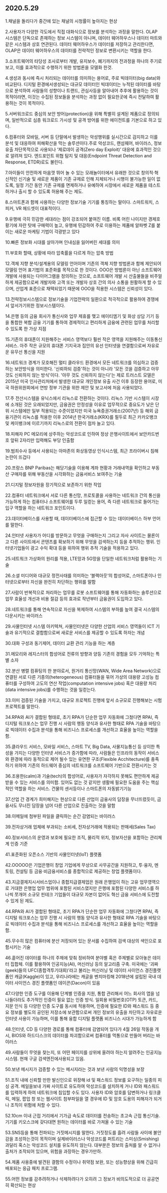 ## 2020.5.29

1.채널을 돌리다가 중간에 있는 채널의 시청률이 높아지는 현상

2.사용자가 다양한 각도에서 직접 대화식으로 정보를 분석하는 과정을 말한다. OLAP 시스템은 단독으로 존재하는 정보 시스템이 아니며, 데이터 웨어하우스나 데이터 마트와 같은 시스템과 상호 연관된다. 데이터 웨어하우스가 데이터를 저장하고 관리한다면, OLAP은 데이터 웨어하우스의 데이터를 전략적인 정보로 변환시키는 역할을 한다.

3.소프트웨어의 타당성 조사로부터 개발, 유지보수, 폐기까지의 전과정을 하나의 주기로 보고, 이를 효과적으로 수행하기 위한 방법론을 모델화 한것.

4.생성과 동시에 즉시 처리되는 데이터를 의미하는 용어로, 주로 빅데이터(big data)와 비교된다. 디지털 환경에서생성되는 대규모 데이터인 빅데이터는 누적된 데이터를 바탕으로 분석하여 사람들의 성향이나 트랜드, 관심사등을 알아내어 추후에 활용하는 것이 목적이라면, 이것는 수집된 정보들을 분석하는 과정 없이 필요한곳에 즉시 전달하여 활용하는 것이 목적이다.

5.서버워크로드 중심의 보안 방어(protection)을 위해 특별히 설계된 제품으로 정의되며, 일반적으로 심층 워크로드 가시성 및 공격 방어를 위한 에이전트를 기본으로 하고 있다.

6.컴퓨터와 모바일, 서버 등 단말에서 발생하는 악성행위를 실시간으로 감지하고 이를 분석 및 대응하여 피해확산을 막는 솔루션이다.주로 악성코드, 랜섬웨어, 바이러스, 정보유출 차단목적으로 사용되나 ‘제로데이 공격(Zero day Exploit)’ 대응에 효과적인 것으로 알려져 있다. 엔드포인트 위협 탐지 및 대응(Endpoint Threat Detection and Response, ETDR)로도 불린다.

7.아이들이 안전하게 마음껏 뛰어 놀 수 있는 모래놀이터에서 유래한 것으로 창의적·혁신적인 신기술 및 새로운 제품이 기존 규제로 인해 지체되거나 시행이 불가능한 일이 없도록, 일정 기간 동안 기존 규제를 면제하거나 유예하여 시장에서 새로운 제품을 테스트하거나 출시 할 수 있도록 허용해 주는 제도.

8.스마트폰과 함께 사용하는 다양한 정보기술 기기를 통칭하는 말이다. 스마트워치, 스피커, VR 헤드셋이 대표적이다.

9.유행에 극히 민감한 세대라는 점이 강조되어 붙여진 이름. 비록 어린 나이지만 경제호황기에 자란 탓에 구매력이 높고, 유행에 민감하여 주로 이용하는 제품에 알파벳 Z를 붙이는 새로운 마케팅 기법이 각광받고 있다

10.빠른 정보화 시대를 살아가며 인내심을 잃어버린 세대를 의미

11.부호화 할때, 상황에 따라 압축률을 다르게 하는 압축 방법

12.객체 지향 분석/설계용의 모델링 언어이며 기존의 객체 지향 방법론과 함께 제안되어 모델링 언어 표기법의 표준화를 목적으로 한 것이다. OOO은 방법론이 아닌 소프트웨어 개발에 사용되는 다이어그램을 정의하는 것으로, 소프트웨어 개발 시 산출물들을 비주얼하게 제공함으로써 개발자와 고객 또는 개발자 상호 간의 의사 소통을 원활하게 할 수 있으며, 산업계 표준으로 채택되었기 때문에 OOO을 적용한 시스템은 신뢰성이 있다.

13.전략정보시스템으로 정보기술을 기업전략의 일환으로 적극적으로 활용하여 경쟁에서 앞서가기위한 정보시스템이다.

14.은행 등의 금융 회사가 통신사와 업무 제휴를 맺고 에이티엠기 및 화상 상담 기기 등을 통합한 복합 금융 기기를 통하여 경제적이고 편리하게 금융에 관련된 업무를 처리할 수 있도록 한 가상 지점

15.기존의 휴대폰이 지원해주는 서비스 영역보다 훨씬 작은 영역을 지원해주는 이동통신 서비스. 아주 작은 규모의 휴대폰 기지국과 집안의 유선 인터넷을 연결함으로써 자유로운 유무선 통신을 지원

16.네트워크 경계가 모호해진 멀티 클라우드 환경에서 모든 네트워크를 의심하고 검증하는 보안방식을 의미한다. '신뢰하되 검증'하는 것이 아니라 '모든 것을 검증하고 아무것도 신뢰하지 않는 방식'이다. '아무 것도 신뢰하지 않는다'는 제로 트러스트 모델은 2015년 미국 인사관리처에서 발생한 대규모 개인정보 유출 사건 이후 등장한 용어로, 미국 하원위원회에서 연방 정부 기관을 위한 제안 및 보고서에 처음 사용되었다.

17.주 전산시스템을 유닉스에서 리눅스로 전환하는 것이다. 리눅스 기반 시스템이 시장에 소개된 것은 오래되었지만, 금융권은 안정성을 이유로 업무적으로 중요도가 낮은 단위 시스템에만 일부 적용되는 수준이었지만 미국 뉴욕증권거래소(2007년) 등 해외 금융기관이 리눅스를 적용한 이후 2014년 한국거래소(KRX)를 필두로 최근 카카오뱅크 및 케이뱅크에 이르기까지 리눅스로의 전환이 점차 늘고 있다.

18.피해자 PC 메모리에 상주하는 악성코드로 인하여 정상 은행사이트에서 보안카드번호 앞뒤 2자리만 입력해도 부당 인출함

19.범죄수사 등에서 사용되는 아마존의 화상동영상 인식시스템, 최근 프라이버시 침해 논란이 뜨겁다

20.프랑스 BNP Paribas는 해당기술을 이용해 계좌 현황과 거래내역을 확인하고 부동산 구매자를 위해 부동산을 시각화하는 금융서비스 보여주는 기술

21.디지털 정보자원을 장기적으로 보존하기 위한 작업

22.컴퓨터 네트워크에서 서로 다른 통신망, 프로토콜을 사용하는 네트워크 간의 통신을 가능하게 하는 컴퓨터나 소프트웨어를 두루 일컫는 용어, 즉 다른 네트워크로 들어가는 입구 역할을 하는 네트워크 포인트이다.

23.데이터베이스를 사용할 때, 데이터베이스에 접근할 수 있는 데이터베이스 하부 언어를 말한다.

24.인터넷 사용자가 어디를 방문하고 무엇을 구매하는지 그리고 자사 사이트는 물론이고 다른 사이트에서 콘텐츠를 확보하기 위해 무엇을 검색하는지 등을 추적하는 행위. 인터넷기업들이 광고 수익 확대 등을 위하여 행위 추적 기술을 적용하고 있다.

25.네트워크 가상화의 원리를 적용, LTE망과 5G망을 단일한 네트워크처럼 활용하는 기술

26.소셜 미디어와 대규모 정전사태를 의미하는 ‘블랙아웃’의 합성어로, 스마트폰이나 인터넷으로부터 자신을 완전히 차단하는 행위를 말함

27.사람이 반복적으로 처리하는 업무를 로봇 소프트웨어를 통해 자동화하는 솔루션으로  업무 효율성 개선과 비용 절감 등의 효과로 작년부터 금융권이 도입하고 있다.

28.네트워크를 통해 연속적으로 자신을 복제하여 시스템의 부하를 높여 결국 시스템의 다운시키는 바이러스

29.사물인터넷 시스템 아키텍쳐, 사물인터넷은 다양한 산업의 서비스 영역들이 ICT 기술과 유기적으로 결합함으로써 새로운 서비스를 제공할 수 있도록 하자는 개념

30.대화 구성과 동기제어, 데이터 교환 관리 기능을 하는 계층

31.메모리와 레지스터의 합성어로 전류의 방향과 양등 기존의 경험을 모두 기억하는 특별 소자

32.분산 병렬 컴퓨팅의 한 분야로서, 원거리 통신망(WAN, Wide Area Network)으로 연결된 서로 다른 기종의(heterogeneous) 컴퓨터들을 묶어 가상의 대용량 고성능 컴퓨터를 구성하여 고도의 연산 작업(computation intensive jobs) 혹은 대용량 처리(data intensive jobs)를 수행하는 것을 일컫는다.

33.이미 검증된 기술을 가지고, 대규모 프로젝트 진행에 앞서 소규모로 진행해보는 시험프로젝트를 말한다.

34.RPA와 AI가 결합된 형태로, 초기 RPA가 단순한 업무 자동화에 그쳤다면 RPAI, 즉 디지털 워크포스는 업무 진행 시 사람의 행동 양식과 유사한 형태로 RPA 기술을 바탕으로 빅데이터 수집과 분석을 통해 비즈니스 프로세스를 개선하고 효율을 높이는 역할을 함.

35.클라우드 서비스, 모바일 서비스, 스마트 TV, Big Data, 사물지능통신 등 상이한 특성을 가지는 다양한 인터넷 서비스가 증가함에 따라, 사람들은 인프라의 동작이 서비스와 환경에 따라 동적으로 제어 될수 있는 유연한 구조(Flexible Acchitecture)를 충족하기 위하여 기존의 하드웨어 중심의 네트워크를 소프트웨어 기반으로 전환시키는 것

36.조용한(calm)과 기술(tech)의 합성어로, 사용자가 자각하지 못해도 편안하게 제공받을 수 있는 서비스를 의미함. 있어도 없는 것 같지만 생활에 필요한 도움을 주는 핵심적인 역할을 하는 서비스. 건물의 센서등이나 스마트폰의 자동밝기기능

37.산업 간 경계가 희미해지는 현상으로 다른 산업이 금융사의 담장을 무너뜨렸듯이, 금융사도 무너진 담장을 넘어 다른 산업으로 진출하는 것을 말함

38.이메일에 첨부된 파일을 클릭하는 순간 감염되는 바이러스

39.전자상거래 업체에 부과되는 소비세, 전자상거래에 적용되는 판매세(Sales Tax)

40.정보서비스의 운영과 보호에 필요한 조직, 물리적 위치, 정보자산을 포함하는 관리체계 인증 기준

41.표준화된 오픈소스 기반의 사물인터넷(IoT) 플랫폼

42.OOOOO은 기업은행이 창업 기업에게 무상으로 사무공간을 지원하고, 투·융자, 멘토링, 컨설팅 등 금융·비금융서비스를 종합적으로 제공하는 창업 플랫폼이다.

43.지금결제지시서비스업이나 종합지급결제업은 원래 은행업이 하는 고유 업무영역으로 거대한 은행업 업무 범위에 포함된 서비스였지만 은행에 포함된 다양한 서비스를 하나씩 쪼개어 소규모 핀테크 기업들이 대규모 자본이 없어도 혁신 금융 서비스에 도전할 수 있게 된 제도.

44.RPA와 AI가 결합된 형태로, 초기 RPA가 단순한 업무 자동화에 그쳤다면 RPAI, 즉 디지털 워크포스는 업무 진행 시 사람의 행동 양식과 유사한 형태로 RPA 기술을 바탕으로 빅데이터 수집과 분석을 통해 비즈니스 프로세스를 개선하고 효율을 높이는 역할을 함.

45.무수히 많은 컴퓨터에 분산 저장되어 있는 문서를 수집하여 검색 대상의 색인으로 포함시키는 기술

46.흩어진 데이터를 하나의 주제에 맞춰 정비하여 분야별 혹은 주제별로 모아놓은 데이터 집합체. 이를 활용하여 인공지능(AI), 머신러닝 등의 알고리즘 구축. 미국에는 ‘괴짜(geek)들의 UFC(종합격투기대회)’라고 불리는 머신러닝 및 데이터 사이언스 경진플랫폼인 캐글(Kaggle)이 있고, 우리나라에는 캐글을 벤치마킹해 2018년에 설립된 국내 데이터 사이언스 경진 플랫폼인 데이콘(Dacon)이 있음

47.다양한 인증 도구를 이용해 단계별 인증을 지원, 통합 관리해서 어느 회사의 앱을 넘나들더라도 추가적인 인증이 필요 없는 인증 방식. 일회용 비밀번호(OTP) 토큰, 카드, 지문 인식 등 다양한 인증 도구를 동시에 적용하며, 인증에 필요한 ID와 패스워드 등 중요 정보를 별도의 공인된 저장소에 보관함으로써 개인 정보의 유출을 차단하고 자유로운 인터넷 사용이 가능하며, 이를 통해 융합 디지털 플랫폼 비즈니스 시대가 가능하게 함

48.인터넷, CD 등 다양한 경로를 통해 컴퓨터에 감염되어 있다가 4월 26일 작동을 개시, BIOS와 하드디스크의 데이터를 파괴함으로써 컴퓨터를 먹통으로 만들어 버리는 바이러스

49.사람들이 무엇을 찾는지, 또 어떤 페이지를 상위에 올려야 하는지 알려주는 인공지능 시스템. 현재 구글 검색엔진에사용되고 있음.

50.보낸 메시지가 검증할 수 있는 메시지라는 것과 보낸 사람의 익명성을 보장

51.조직 내에 신뢰할 만한 발신인으로 위장해 id 및 패스워드 정보를 요구하는 일종의 피싱 공격. 메일을보내 가짜 사이트로 유도하여 악성코드를 설치하게 거나 ID와 패스워드를 입력하게 하여 네트워크에 침입할 수도 있다. 사용자 ID와 암호를 답변하거나 링크클릭, 메일, 팝업 창 또는 웹사이트 첨부파일을 열 경우에 ID 및 암호 도용의 피해자가 되거나 조직이 위험에 처할 수 있다.

52.10cm 이내 근접 거리에서 기가급 속도로 데이터를 전송하는 초고속 근접 통신기술. 기기를 키오스크에 갖다대면 원하는 데이터를 바로 가져올 수 있는 기술

53.SNS등을 통해 전파되는 거짓메시지를 말한다. 거짓정도를 흘려 사람들 사이에 불안감을 조성하는것이 목적이며 실제바이러스나 악성코드를 퍼트리는 스미싱(Smishing)과달리 혹스는 악성코드 설치를 유도하지 않는다. 대부분은 정보의 출처를 알 수 없거나 출처가 조작되어 있으며, 위험을 과장하는 경우가만하.

54.제품 사용중에 발견된 결함의 수정이나 취약점 보완, 또는 성능향상을 위해 긴급히 배포되는 응급 패치 프로그램.

55.어떤 정보를 감추려하거나 삭제하려다가 오히려 그 정보가 비의도적으로 더 공공연히 확산되는 현상

